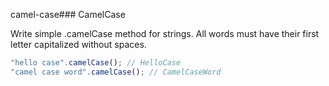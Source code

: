 camel-case### CamelCase

Write simple .camelCase method for strings. All words must have their first letter capitalized without spaces.

```javascript
"hello case".camelCase(); // HelloCase
"camel case word".camelCase(); // CamelCaseWord
```
